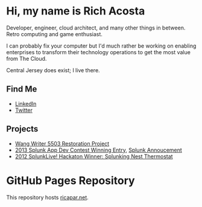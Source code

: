 # Hi, my name is Rich Acosta
Developer, engineer, cloud architect, and many other things in between. Retro computing and game enthusiast.

I can probably fix your computer but I'd much rather be working on enabling enterprises to transform
their technology operations to get the most value from The Cloud.

Central Jersey does exist; I live there.

## Find Me

* [LinkedIn](http://www.linkedin.com/in/richacosta)
* [Twitter](https://twitter.com/Ricapar)

## Projects

* [Wang Writer 5503 Restoration Project](https://github.com/Ricapar/wang-writer-5503)
* [2013 Splunk App Dev Contest Winning Entry](https://ricapar.net/splunk/), [Splunk Annoucement](https://www.splunk.com/en_us/blog/tips-and-tricks/meet-your-splunk-app-dev-contest-winners-splunk-for-your-car.html)
* [2012 SplunkLive! Hackaton Winner: Splunking Nest Thermostat](https://www.splunk.com/en_us/blog/tips-and-tricks/meet-your-splunk-hackathon-winner-splunking-nest.html)

# GitHub Pages Repository
This repository hosts [ricapar.net](https://ricapar.net).
